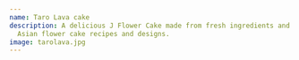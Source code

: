 ```yaml
---
name: Taro Lava cake
description: A delicious J Flower Cake made from fresh ingredients and original
  Asian flower cake recipes and designs.
image: tarolava.jpg
---
```

